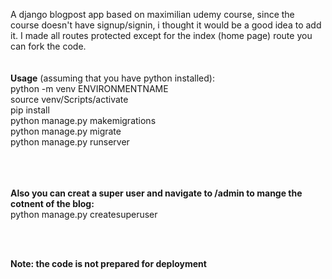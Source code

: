
A django blogpost app based on maximilian udemy course, since the course doesn't have signup/signin, i thought it would be a good idea to add it.
I made all routes protected except for the index (home page) route
you can fork the code.
<br />
<br />
<br />
<b>Usage</b> (assuming that you have python installed):<br />
python -m venv ENVIRONMENTNAME<br />
source venv/Scripts/activate<br />
pip install<br />
python manage.py makemigrations <br />
python manage.py migrate <br />
python manage.py runserver<br />
<br />
<br />
<br />

<b>Also you can creat a super user and navigate to /admin to mange the cotnent of the blog:</b>
<br />
python manage.py createsuperuser

<br />
<br />

<b>Note: the code is not prepared for deployment</b>


